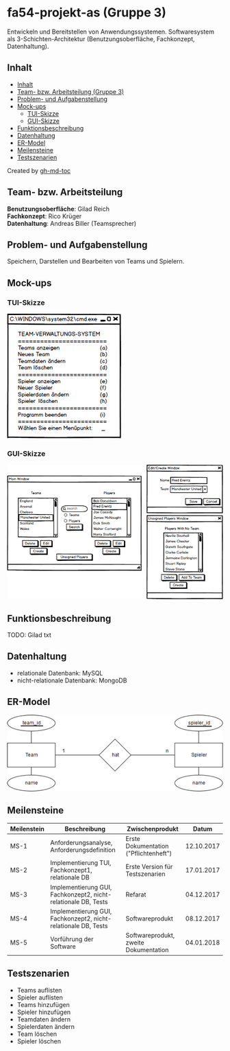 # fa54-projekt-as (Gruppe 3)

Entwickeln und Bereitstellen von Anwendungssystemen. Softwaresystem als 3-Schichten-Architektur (Benutzungsoberfläche, Fachkonzept, Datenhaltung).

## Inhalt

* [Inhalt](#inhalt)
* [Team\- bzw\. Arbeitsteilung (Gruppe 3)](#team--bzw-arbeitsteilung-gruppe-3)
* [Problem\- und Aufgabenstellung](#problem--und-aufgabenstellung)
* [Mock\-ups](#mock-ups)
  * [TUI\-Skizze](#tui-skizze)
  * [GUI\-Skizze](#gui-skizze)
* [Funktionsbeschreibung](#funktionsbeschreibung)
* [Datenhaltung](#datenhaltung)
* [ER\-Model](#er-model)
* [Meilensteine](#meilensteine)
* [Testszenarien](#testszenarien)


Created by [gh-md-toc](https://github.com/ekalinin/github-markdown-toc.go)

## Team- bzw. Arbeitsteilung

**Benutzungsoberfläche**: Gilad Reich  
**Fachkonzept**: Rico Krüger  
**Datenhaltung**: Andreas Biller (Teamsprecher)  

## Problem- und Aufgabenstellung

Speichern, Darstellen und Bearbeiten von Teams und Spielern.

## Mock-ups

### TUI-Skizze

![Text User Interface](/pictures/TUI_Mockup.png)

### GUI-Skizze

![Text User Interface](/pictures/GUI_Mockup.png)

## Funktionsbeschreibung

TODO: Gilad txt

## Datenhaltung

- relationale Datenbank: MySQL
- nicht-relationale Datenbank: MongoDB

## ER-Model

![Entity Relationship Model](/pictures/ER_Model.png)

## Meilensteine

**Meilenstein** | **Beschreibung** | **Zwischenprodukt** | **Datum**
--- | --- | --- | --- 
MS-1 | Anforderungsanalyse, Anforderungsdefinition | Erste Dokumentation ("Pflichtenheft") | 12.10.2017
MS-2 | Implementierung TUI, Fachkonzept1, relationale DB | Erste Version für Testszenarien | 17.01.2017
MS-3 | Implementierung GUI, Fachkonzept2, nicht-relationale DB, Tests | Refarat | 04.12.2017
MS-4 | Implementierung GUI, Fachkonzept2, nicht-relationale DB, Tests | Softwareprodukt | 08.12.2017
MS-5 | Vorführung der Software | Softwareprodukt, zweite Dokumentation | 04.01.2018

## Testszenarien

- Teams auflisten
- Spieler auflisten
- Teams hinzufügen
- Spieler hinzufügen
- Teamdaten ändern
- Spielerdaten ändern
- Team löschen
- Spieler löschen
